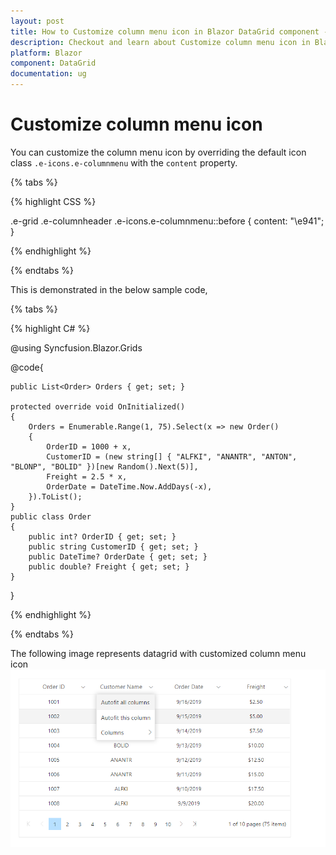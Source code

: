 ```yaml
---
layout: post
title: How to Customize column menu icon in Blazor DataGrid component - Syncfusion
description: Checkout and learn about Customize column menu icon in Blazor DataGrid component of Syncfusion, and more details
platform: Blazor
component: DataGrid
documentation: ug
---
```


# Customize column menu icon

You can customize the column menu icon by overriding the default icon class `.e-icons.e-columnmenu` with the `content` property.

{% tabs %}

{% highlight CSS %}

.e-grid .e-columnheader .e-icons.e-columnmenu::before {
    content: "\e941";
}

{% endhighlight %}

{% endtabs %}

This is demonstrated in the below sample code,

{% tabs %}

{% highlight C# %}

@using Syncfusion.Blazor.Grids

<SfGrid DataSource="@Orders" AllowPaging="true" ShowColumnMenu="true">
    <GridPageSettings PageSize="8"></GridPageSettings>
    <GridColumns>
        <GridColumn Field=@nameof(Order.OrderID) HeaderText="Order ID" TextAlign="TextAlign.Center" Width="120"></GridColumn>
        <GridColumn Field=@nameof(Order.CustomerID) HeaderText="Customer Name" TextAlign="TextAlign.Center" Width="120"></GridColumn>
        <GridColumn Field=@nameof(Order.OrderDate) HeaderText=" Order Date" Format="d" Type=ColumnType.Date TextAlign="TextAlign.Center" Width="120"></GridColumn>
        <GridColumn Field=@nameof(Order.Freight) HeaderText="Freight" Format="C2" TextAlign="TextAlign.Center" Width="120"></GridColumn>
    </GridColumns>
</SfGrid>

@code{

    public List<Order> Orders { get; set; }

    protected override void OnInitialized()
    {
        Orders = Enumerable.Range(1, 75).Select(x => new Order()
        {
            OrderID = 1000 + x,
            CustomerID = (new string[] { "ALFKI", "ANANTR", "ANTON", "BLONP", "BOLID" })[new Random().Next(5)],
            Freight = 2.5 * x,
            OrderDate = DateTime.Now.AddDays(-x),
        }).ToList();
    }
    public class Order
    {
        public int? OrderID { get; set; }
        public string CustomerID { get; set; }
        public DateTime? OrderDate { get; set; }
        public double? Freight { get; set; }
    }
}

<style>
    .e-grid .e-columnheader .e-icons.e-columnmenu::before {
        .content: "\e84f";
    }
</style>

{% endhighlight %}

{% endtabs %}

The following image represents datagrid with customized column menu icon
![Customize column menu icon](../images/customize-column-menu-icon.png)